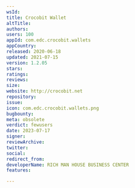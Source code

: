 ```yaml
---
wsId: 
title: Crocobit Wallet
altTitle: 
authors: 
users: 100
appId: com.edc.crocobit.wallets
appCountry: 
released: 2020-06-18
updated: 2021-07-15
version: 1.2.05
stars: 
ratings: 
reviews: 
size: 
website: http://crocobit.net
repository: 
issue: 
icon: com.edc.crocobit.wallets.png
bugbounty: 
meta: obsolete
verdict: fewusers
date: 2023-07-17
signer: 
reviewArchive: 
twitter: 
social: 
redirect_from: 
developerName: RICH MAN HOUSE BUSINESS CENTER
features: 

---
```



